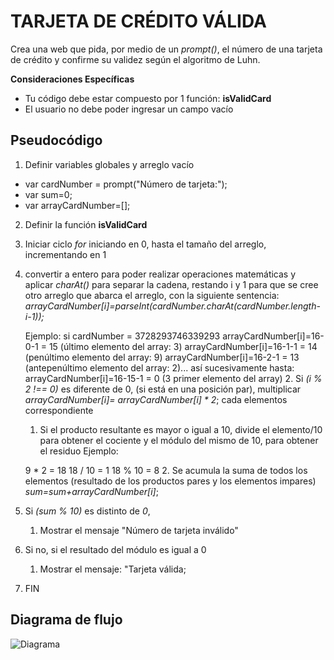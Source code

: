 # __TARJETA DE CRÉDITO VÁLIDA__
Crea una web que pida, por medio de un _prompt()_, el número de una tarjeta de crédito y confirme su validez según el algoritmo de Luhn.

__Consideraciones Específicas__
* Tu código debe estar compuesto por 1 función: __isValidCard__
* El usuario no debe poder ingresar un campo vacío


## Pseudocódigo

1. Definir variables globales y arreglo vacío
  * var cardNumber = prompt("Número de tarjeta:");
  * var sum=0;
  * var arrayCardNumber=[];
2. Definir la función __isValidCard__
3. Iniciar ciclo _for_ iniciando en 0, hasta el tamaño del arreglo, incrementando en 1
  1. convertir a entero para poder realizar operaciones matemáticas y aplicar _charAt()_ para
    separar la cadena, restando i y 1 para que se cree otro arreglo que abarca el arreglo, con la siguiente sentencia:
    _arrayCardNumber[i]=parseInt(cardNumber.charAt(cardNumber.length-i-1));_

        Ejemplo: si cardNumber = 3728293746339293
        arrayCardNumber[i]=16-0-1 = 15 (último elemento del array: 3)
        arrayCardNumber[i]=16-1-1 = 14 (penúltimo elemento del array: 9)
        arrayCardNumber[i]=16-2-1 = 13 (antepenúltimo elemento del array: 2)...
        así sucesivamente hasta:
        arrayCardNumber[i]=16-15-1 = 0 (3 primer elemento del array)
    2.  Si _(i % 2 !== 0)_ es diferente de 0, (si está en una posición par), multiplicar _arrayCardNumber[i]= arrayCardNumber[i] * 2_; cada elementos correspondiente
      1. Si el producto resultante es mayor o igual a 10, divide el elemento/10 para obtener el cociente y el módulo del mismo de 10, para obtener el residuo
      Ejemplo:

        9 * 2 = 18
        18 / 10 = 1
        18 % 10 = 8
      2. Se acumula la suma de todos los elementos (resultado de los productos pares y los elementos impares)
      _sum=sum+arrayCardNumber[i]_;
4. Si _(sum % 10)_ es distinto de _0_,
    1. Mostrar el mensaje "Número de tarjeta inválido"
5. Si no, si el resultado del módulo es igual a 0
    1. Mostrar el mensaje: "Tarjeta válida;
6. FIN

## Diagrama de flujo

![Diagrama](https://github.com/frishlin/final-project-test/blob/master/card/assets/images/diagrama-de-flujo.png?raw=true)
